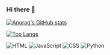 ### Hi there 👋

[![Anurag's GitHub stats](https://github-readme-stats.vercel.app/api?username=Juliuuss)](https://github.com/anuraghazra/github-readme-stats)

[![Top Langs](https://github-readme-stats.vercel.app/api/top-langs/?username=Juliuuss&layout=compact)](https://github.com/anuraghazra/github-readme-stats)

![HTML](https://img.shields.io/badge/HTML-239120?style=for-the-badge&logo=html5&logoColor=white)
![JavaScript](https://img.shields.io/badge/JavaScript-F7DF1E?style=for-the-badge&logo=javascript&logoColor=black)
![CSS](https://img.shields.io/badge/CSS-239120?&style=for-the-badge&logo=css3&logoColor=white)
![Python](	https://img.shields.io/badge/Python-3776AB?style=for-the-badge&logo=python&logoColor=white)

<!--
**Juliuuss/Juliuuss** is a ✨ _special_ ✨ repository because its `README.md` (this file) appears on your GitHub profile.

Here are some ideas to get you started:

- 🔭 I’m currently working on ...
- 🌱 I’m currently learning ...
- 👯 I’m looking to collaborate on ...
- 🤔 I’m looking for help with ...
- 💬 Ask me about ...
- 📫 How to reach me: ...
- 😄 Pronouns: ...
- ⚡ Fun fact: ...
-->
